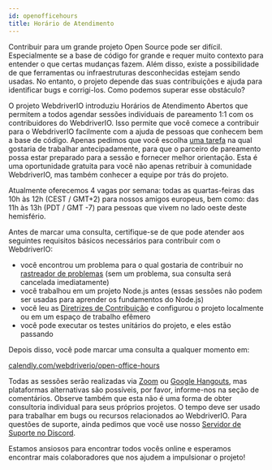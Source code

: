 ```yaml
---
id: openofficehours
title: Horário de Atendimento
---
```


Contribuir para um grande projeto Open Source pode ser difícil. Especialmente se a base de código for grande e requer muito contexto para entender o que certas mudanças fazem. Além disso, existe a possibilidade de que ferramentas ou infraestruturas desconhecidas estejam sendo usadas. No entanto, o projeto depende das suas contribuições e ajuda para identificar bugs e corrigi-los. Como podemos superar esse obstáculo?

O projeto WebdriverIO introduziu Horários de Atendimento Abertos que permitem a todos agendar sessões individuais de pareamento 1:1 com os contribuidores do WebdriverIO. Isso permite que você comece a contribuir para o WebdriverIO facilmente com a ajuda de pessoas que conhecem bem a base de código. Apenas pedimos que você escolha [uma tarefa](https://github.com/webdriverio/webdriverio/issues?q=is%3Aissue+is%3Aopen+sort%3Aupdated-desc+label%3Afirst-timers-only) na qual gostaria de trabalhar antecipadamente, para que o parceiro de pareamento possa estar preparado para a sessão e fornecer melhor orientação. Esta é uma oportunidade gratuita para você não apenas retribuir à comunidade WebdriverIO, mas também conhecer a equipe por trás do projeto.

Atualmente oferecemos 4 vagas por semana: todas as quartas-feiras das 10h às 12h (CEST / GMT+2) para nossos amigos europeus, bem como: das 11h às 13h (PDT / GMT -7) para pessoas que vivem no lado oeste deste hemisfério.

Antes de marcar uma consulta, certifique-se de que pode atender aos seguintes requisitos básicos necessários para contribuir com o WebdriverIO:

- você encontrou um problema para o qual gostaria de contribuir no [rastreador de problemas](https://github.com/webdriverio/webdriverio/issues) (sem um problema, sua consulta será cancelada imediatamente)
- você trabalhou em um projeto Node.js antes (essas sessões não podem ser usadas para aprender os fundamentos do Node.js)
- você leu as [Diretrizes de Contribuição](https://github.com/webdriverio/webdriverio/blob/main/CONTRIBUTING.md#set-up-project) e configurou o projeto localmente ou em um espaço de trabalho efêmero
- você pode executar os testes unitários do projeto, e eles estão passando

Depois disso, você pode marcar uma consulta a qualquer momento em:

[calendly.com/webdriverio/open-office-hours](https://calendly.com/webdriverio/open-office-hours)

Todas as sessões serão realizadas via [Zoom](https://zoom.us/) ou [Google Hangouts](https://hangouts.google.com/), mas plataformas alternativas são possíveis, por favor, informe-nos na seção de comentários. Observe também que esta não é uma forma de obter consultoria individual para seus próprios projetos. O tempo deve ser usado para trabalhar em bugs ou recursos relacionados ao WebdriverIO. Para questões de suporte, ainda pedimos que você use nosso [Servidor de Suporte no Discord](https://discord.webdriver.io).

Estamos ansiosos para encontrar todos vocês online e esperamos encontrar mais colaboradores que nos ajudem a impulsionar o projeto!